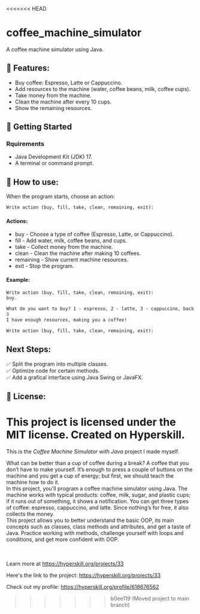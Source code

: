 <<<<<<< HEAD
# coffee_machine_simulator
A coffee machine simulator using Java.  

## 📘 Features:
- Buy coffee: Espresso, Latte or Cappuccino.
- Add resources to the machine (water, coffee beans, milk, coffee cups).
- Take money from the machine.
- Clean the machine after every 10 cups.
- Show the remaining resources.

## 📌 Getting Started  
### Rquirements
- Java Development Kit (JDK) 17.
- A terminal or command prompt.  

## 📗 How to use:
When the program starts, choose an action:
```diff
Write action (buy, fill, take, clean, remaining, exit):
```
#### Actions:
- buy - Choose a type of coffee (Espresso, Latte, or Cappuccino).
- fill - Add water, milk, coffee beans, and cups.
- take - Collect money from the machine.
- clean - Clean the machine after making 10 coffees.
- remaining - Show current machine resources.
- exit - Stop the program.

#### Example:
```diff
Write action (buy, fill, take, clean, remaining, exit):
buy.

What do you want to buy? 1 - espresso, 2 - latte, 3 - cappuccino, back - to main menu: 
3
I have enough resources, making you a coffee!

Write action (buy, fill, take, clean, remaining, exit):
```

## Next Steps:
✅ Split the program into multiple classes.  
✅ Optimize code for certain methods.  
✅ Add a grafical interface using Java Swing or JavaFX.  

## 📖 License:  
This project is licensed under the MIT license. Created on Hyperskill.
=======
This is the *Coffee Machine Simulator with Java* project I made myself.


<div>
<p>What can be better than a cup of coffee during a break? A coffee that you don’t have to make yourself. It’s enough to press a couple of buttons on the machine and you get a cup of energy; but first, we should teach the machine how to do it.<br>
In this project, you'll program a coffee machine simulator using Java. The machine works with typical products: coffee, milk, sugar, and plastic cups; if it runs out of something, it shows a notification. You can get three types of coffee: espresso, cappuccino, and latte. Since nothing’s for free, it also collects the money.<br>
This project allows you to better understand the basic OOP, its main concepts such as classes, class methods and attributes, and get a taste of Java. Practice working with methods, challenge yourself with loops and conditions, and get more confident with OOP.</p>
</div><br/><br/>Learn more at <a href="https://hyperskill.org/projects/33?utm_source=ide&utm_medium=ide&utm_campaign=ide&utm_content=project-card">https://hyperskill.org/projects/33</a>

Here's the link to the project: https://hyperskill.org/projects/33

Check out my profile: https://hyperskill.org/profile/618676562
>>>>>>> b0ee119 (Moved project to main branch)


